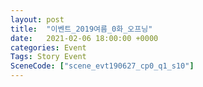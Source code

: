 ```yaml
---
layout: post
title:  "이벤트_2019여름_0화_오프닝"
date:   2021-02-06 18:00:00 +0000
categories: Event
Tags: Story Event
SceneCode: ["scene_evt190627_cp0_q1_s10"]
---
```

